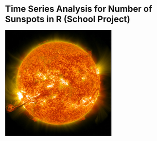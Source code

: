 # Time Series Analysis for Number of Sunspots in R (School Project)

<img src = "nasa-JHyiw_dpALk-unsplash.jpg" alt = "" width = "350" height = "350">

